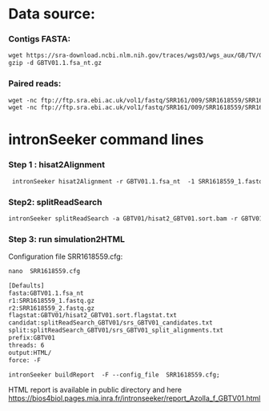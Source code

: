 Data source:
============

### Contigs FASTA: 

```diff
wget https://sra-download.ncbi.nlm.nih.gov/traces/wgs03/wgs_aux/GB/TV/GBTV01/GBTV01.1.fsa_nt.gz
gzip -d GBTV01.1.fsa_nt.gz
```

### Paired reads:

```diff
wget -nc ftp://ftp.sra.ebi.ac.uk/vol1/fastq/SRR161/009/SRR1618559/SRR1618559_2.fastq.gz
wget -nc ftp://ftp.sra.ebi.ac.uk/vol1/fastq/SRR161/009/SRR1618559/SRR1618559_1.fastq.gz
```

intronSeeker command lines
============================

### Step 1 : hisat2Alignment

```diff
 intronSeeker hisat2Alignment -r GBTV01.1.fsa_nt  -1 SRR1618559_1.fastq.gz -2 SRR1618559_2.fastq.gz --prefix GBTV01  -o GBTV01 -t 12
```

### Step2: splitReadSearch

```diff
intronSeeker splitReadSearch -a GBTV01/hisat2_GBTV01.sort.bam -r GBTV01.1.fsa_nt --prefix GBTV01 --output splitReadSearch_GBTV01
```

### Step 3: run simulation2HTML

Configuration file SRR1618559.cfg:

```diff
nano  SRR1618559.cfg
```

```diff
[Defaults]
fasta:GBTV01.1.fsa_nt
r1:SRR1618559_1.fastq.gz
r2:SRR1618559_2.fastq.gz
flagstat:GBTV01/hisat2_GBTV01.sort.flagstat.txt
candidat:splitReadSearch_GBTV01/srs_GBTV01_candidates.txt
split:splitReadSearch_GBTV01/srs_GBTV01_split_alignments.txt
prefix:GBTV01
threads: 6                
output:HTML/
force: -F
```


```diff
intronSeeker buildReport  -F --config_file  SRR1618559.cfg;

```

HTML report is available in public directory and here https://bios4biol.pages.mia.inra.fr/intronseeker/report_Azolla_f_GBTV01.html
